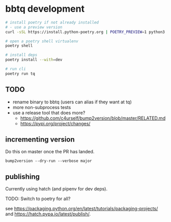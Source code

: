 # bbtq development

```bash
# install poetry if not already installed
# - use a preview version
curl -sSL https://install.python-poetry.org | POETRY_PREVIEW=1 python3 -

# open a poetry shell virtualenv
poetry shell

# install deps
poetry install --with=dev

# run cli
poetry run tq
```

## TODO

- rename binary to bbtq (users can alias if they want at tq)
- more non-subprocess tests
- use a release tool that does more?
  - https://github.com/c4urself/bump2version/blob/master/RELATED.md
  - https://pypi.org/project/changes/

## incrementing version

Do this on master once the PR has landed.

`bump2version --dry-run --verbose major`

## publishing

Currently using hatch (and pipenv for dev deps).

TODO: Switch to poetry for all?

see https://packaging.python.org/en/latest/tutorials/packaging-projects/ and
https://hatch.pypa.io/latest/publish/.

